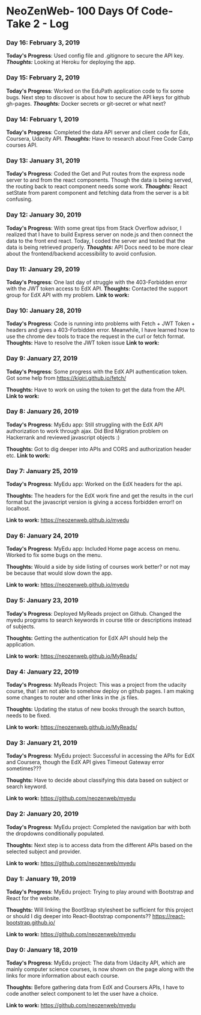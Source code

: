 # NeoZenWeb- 100 Days Of Code- Take 2 - Log

### Day 16: February 3, 2019 

**Today's Progress**: Used config file and .gitignore to secure the API key. 
***Thoughts:*** Looking at Heroku for deploying the app.


### Day 15: February 2, 2019 

**Today's Progress**: Worked on the EduPath application code to fix some bugs. Next step to discover is about how to secure the API keys for github gh-pages. 
***Thoughts:*** Docker secrets or git-secret or what next?

### Day 14: February 1, 2019 

**Today's Progress**: Completed the data API server and client code for Edx, Coursera, Udacity API. 
***Thoughts:*** Have to research about Free Code Camp courses API.

### Day 13: January 31, 2019 

**Today's Progress**: Coded the Get and Put routes from the express node server to and from the react components. Though the data is being served, the routing back to react component needs some work.
***Thoughts:*** React setState from parent component and fetching data from the server is a bit confusing.

### Day 12: January 30, 2019 

**Today's Progress**: With some great tips from Stack Overflow advisor, I realized that I have to build Express server on node.js and then connect the data to the front end react. Today, I coded the server and tested that the data is being retrieved properly.
***Thoughts:*** API Docs need to be more clear about the frontend/backend accessibility to avoid confusion.


### Day 11: January 29, 2019 

**Today's Progress**: One last day of struggle with the 403-Forbidden error with the JWT token access to EdX API.
**Thoughts:** Contacted the support group for EdX API with my problem.
**Link to work:** 


### Day 10: January 28, 2019 

**Today's Progress**: Code is running into problems with Fetch + JWT Token + headers and gives a 403-Forbidden error. Meanwhile, I have learned how to use the chrome dev tools to trace the request in the curl or fetch format.
**Thoughts:** Have to resolve the JWT token issue
**Link to work:** 


### Day 9: January 27, 2019 

**Today's Progress**: Some progress with the EdX API authentication token. Got some help from https://kigiri.github.io/fetch/

**Thoughts:** Have to work on using the token to get the data from the API.
**Link to work:** 

### Day 8: January 26, 2019 

**Today's Progress**: MyEdu app: Still struggling with the EdX API authorization to work through ajax. Did Bird Migration problem on Hackerrank and reviewed javascript objects :) 

**Thoughts:**  Got to dig deeper into APIs and CORS and authorization header etc.
**Link to work:** 

### Day 7: January 25, 2019 

**Today's Progress**: MyEdu app: Worked on the EdX headers for the api.

**Thoughts:**  The headers for the EdX work fine and get the results in the curl format but the javascript version is giving a access forbidden error!! on localhost.

**Link to work:** https://neozenweb.github.io/myedu

### Day 6: January 24, 2019 

**Today's Progress**: MyEdu app: Included Home page access on menu. Worked to fix some bugs on the menu.

**Thoughts:**  Would a side by side listing of courses work better? or not may be because that would slow down the app.

**Link to work:** https://neozenweb.github.io/myedu

### Day 5: January 23, 2019 

**Today's Progress**: Deployed MyReads project on Github. Changed the myedu programs to search keywords in course title or descriptions instead of subjects.

**Thoughts:**  Getting the authentication for EdX API should help the application.

**Link to work:** https://neozenweb.github.io/MyReads/


### Day 4: January 22, 2019 

**Today's Progress**: MyReads Project: This was a project from the udacity course, that I am not able to somehow deploy on github pages. I am making some changes to router and other links in the .js files.

**Thoughts:**  Updating the status of new books through the search button, needs to be fixed.

**Link to work:** https://neozenweb.github.io/MyReads/

### Day 3: January 21, 2019 

**Today's Progress**: MyEdu project: Successful in accessing the APIs for EdX and Coursera, though the EdX API gives Timeout Gateway error sometimes???

**Thoughts:**  Have to decide about classifying this data based on subject or search keyword.

**Link to work:** https://github.com/neozenweb/myedu

### Day 2: January 20, 2019 

**Today's Progress**: MyEdu project: Completed the navigation bar with both the dropdowns conditionally populated.

**Thoughts:**  Next step is to access data from the different APIs based on the selected subject and provider.

**Link to work:** https://github.com/neozenweb/myedu


### Day 1: January 19, 2019 

**Today's Progress**: MyEdu project: Trying to play around with Bootstrap and React for the website.

**Thoughts:**  Will linking the BootStrap stylesheet be sufficient for this project or should I dig deeper into React-Bootstrap components?? https://react-bootstrap.github.io/

**Link to work:** https://github.com/neozenweb/myedu


### Day 0: January 18, 2019 

**Today's Progress**: MyEdu project: The data from Udacity API, which are mainly computer science courses, is now shown on the page along with the links for more information about each course.

**Thoughts:**  Before gathering data from EdX and Coursers APIs, I have to code another select component to let the user have a choice.

**Link to work:** https://github.com/neozenweb/myedu


